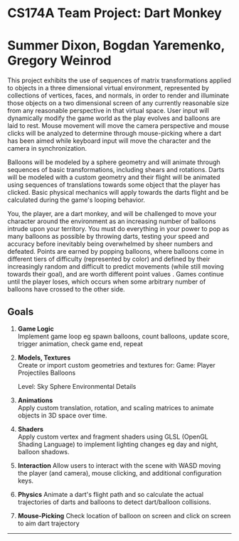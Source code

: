 # CS174A Team Project: Dart Monkey
# Summer Dixon, Bogdan Yaremenko, Gregory Weinrod

This project exhibits the use of sequences of matrix transformations applied to objects in a three dimensional virtual environment, represented by collections of vertices, faces, and normals, in order to render and illuminate those objects on a two dimensional screen of any currently reasonable size from any reasonable perspective in that virtual space.  User input will dynamically modify the game world as the play evolves and balloons are laid to rest.  Mouse movement will move the camera perspective and mouse clicks will be analyzed to determine through mouse-picking where a dart has been aimed while keyboard input will move the character and the camera in synchronization.

Balloons will be modeled by a sphere geometry and will animate through sequences of basic transformations, including shears and rotations.  Darts will be modeled with a custom geometry and their flight will be animated using sequences of translations towards some object that the player has clicked.  Basic physical mechanics will apply towards the darts flight and be calculated during the game's looping behavior.

You, the player, are a dart monkey, and will be challenged to move your character around the environment as an increasing number of balloons intrude upon your territory. You must do everything in your power to pop as many balloons as possible by throwing darts, testing your speed and accuracy before inevitably being overwhelmed by sheer numbers and defeated. Points are earned by popping balloons, where balloons come in different tiers of difficulty (represented by color) and defined by their increasingly random and difficult to predict movements (while still moving towards their goal), and are worth different point values . Games continue until the player loses, which occurs when some arbitrary number of balloons have crossed to the other side.

## Goals

1. **Game Logic**  
  Implement game loop eg spawn balloons, count balloons, update score, trigger animation, check game end, repeat
  
2. **Models, Textures**  
  Create or import custom geometries and textures for:
    Game:
    Player
    Projectiles
    Balloons

    Level:
    Sky Sphere
    Environmental Details
    
3. **Animations**  
   Apply custom translation, rotation, and scaling matrices to animate objects in 3D space over time.

4. **Shaders**  
   Apply custom vertex and fragment shaders using GLSL (OpenGL Shading Language) to implement lighting changes eg day and night, balloon shadows.

5. **Interaction**
   Allow users to interact with the scene with WASD moving the player (and camera), mouse clicking, and additional configuration keys.

6. **Physics**
   Animate a dart's flight path and so calculate the actual trajectories of darts and balloons to detect dart/balloon collisions.

7. **Mouse-Picking**
   Check location of balloon on screen and click on screen to aim dart trajectory

---
